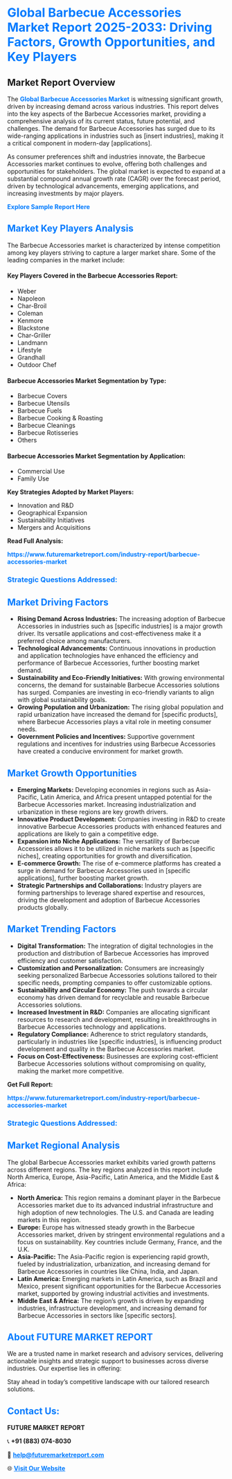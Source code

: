 <h1 style="color: #007BFF;">Global Barbecue Accessories Market Report 2025-2033: Driving Factors, Growth Opportunities, and Key Players</h1>

<section id="overview">
<h2>Market Report Overview</h2>
<p>The <a href="https://www.futuremarketreport.com/industry-report/barbecue-accessories-market" style="color: #007BFF; text-decoration: none;"><strong>Global Barbecue Accessories Market</strong></a> is witnessing significant growth, driven by increasing demand across various industries. This report delves into the key aspects of the Barbecue Accessories market, providing a comprehensive analysis of its current status, future potential, and challenges. The demand for Barbecue Accessories has surged due to its wide-ranging applications in industries such as [insert industries], making it a critical component in modern-day [applications].</p>
<p>As consumer preferences shift and industries innovate, the Barbecue Accessories market continues to evolve, offering both challenges and opportunities for stakeholders. The global market is expected to expand at a substantial compound annual growth rate (CAGR) over the forecast period, driven by technological advancements, emerging applications, and increasing investments by major players.</p>
</section>

<section id="overview">
<p><a href="https://www.futuremarketreport.com/request-sample/reportId=26363" style="color: #007BFF; text-decoration: none;"><strong>Explore Sample Report Here</strong></a></p>
</section>

<section id="key-players">
<h2 style="color: #007BFF;">Market Key Players Analysis</h2>
<p>The Barbecue Accessories market is characterized by intense competition among key players striving to capture a larger market share. Some of the leading companies in the market include:</p>
<h4>Key Players Covered in the Barbecue Accessories Report:</h4>
<ul><li>Weber</li><li>Napoleon</li><li>Char-Broil</li><li>Coleman</li><li>Kenmore</li><li>Blackstone</li><li>Char-Griller</li><li>Landmann</li><li>Lifestyle</li><li>Grandhall</li><li>Outdoor Chef</li></ul>
<h4>Barbecue Accessories Market Segmentation by Type:</h4>
<ul><li>Barbecue Covers</li><li>Barbecue Utensils</li><li>Barbecue Fuels</li><li>Barbecue Cooking &amp; Roasting</li><li>Barbecue Cleanings</li><li>Barbecue Rotisseries</li><li>Others</li></ul>

<h4>Barbecue Accessories Market Segmentation by Application:</h4>
<ul><li>Commercial Use</li><li>Family Use</li></ul>
<p><strong>Key Strategies Adopted by Market Players:</strong></p>
<ul>
<li>Innovation and R&D</li>
<li>Geographical Expansion</li>
<li>Sustainability Initiatives</li>
<li>Mergers and Acquisitions</li>
</ul>
</section>

<section>
<p><strong>Read Full Analysis: </strong></p><a href="https://www.futuremarketreport.com/industry-report/barbecue-accessories-market" style="color: #007BFF; text-decoration: none;"><strong>https://www.futuremarketreport.com/industry-report/barbecue-accessories-market</strong></a>
<h3 style="color: #007BFF;">Strategic Questions Addressed:</h3>
</section>

<section id="driving-factors">
<h2 style="color: #007BFF;">Market Driving Factors</h2>
<ul>
<li><strong>Rising Demand Across Industries:</strong> The increasing adoption of Barbecue Accessories in industries such as [specific industries] is a major growth driver. Its versatile applications and cost-effectiveness make it a preferred choice among manufacturers.</li>
<li><strong>Technological Advancements:</strong> Continuous innovations in production and application technologies have enhanced the efficiency and performance of Barbecue Accessories, further boosting market demand.</li>
<li><strong>Sustainability and Eco-Friendly Initiatives:</strong> With growing environmental concerns, the demand for sustainable Barbecue Accessories solutions has surged. Companies are investing in eco-friendly variants to align with global sustainability goals.</li>
<li><strong>Growing Population and Urbanization:</strong> The rising global population and rapid urbanization have increased the demand for [specific products], where Barbecue Accessories plays a vital role in meeting consumer needs.</li>
<li><strong>Government Policies and Incentives:</strong> Supportive government regulations and incentives for industries using Barbecue Accessories have created a conducive environment for market growth.</li>
</ul>
</section>

<section id="growth-opportunities">
<h2 style="color: #007BFF;">Market Growth Opportunities</h2>
<ul>
<li><strong>Emerging Markets:</strong> Developing economies in regions such as Asia-Pacific, Latin America, and Africa present untapped potential for the Barbecue Accessories market. Increasing industrialization and urbanization in these regions are key growth drivers.</li>
<li><strong>Innovative Product Development:</strong> Companies investing in R&D to create innovative Barbecue Accessories products with enhanced features and applications are likely to gain a competitive edge.</li>
<li><strong>Expansion into Niche Applications:</strong> The versatility of Barbecue Accessories allows it to be utilized in niche markets such as [specific niches], creating opportunities for growth and diversification.</li>
<li><strong>E-commerce Growth:</strong> The rise of e-commerce platforms has created a surge in demand for Barbecue Accessories used in [specific applications], further boosting market growth.</li>
<li><strong>Strategic Partnerships and Collaborations:</strong> Industry players are forming partnerships to leverage shared expertise and resources, driving the development and adoption of Barbecue Accessories products globally.</li>
</ul>
</section>

<section id="trending-factors">
<h2 style="color: #007BFF;">Market Trending Factors</h2>
<ul>
<li><strong>Digital Transformation:</strong> The integration of digital technologies in the production and distribution of Barbecue Accessories has improved efficiency and customer satisfaction.</li>
<li><strong>Customization and Personalization:</strong> Consumers are increasingly seeking personalized Barbecue Accessories solutions tailored to their specific needs, prompting companies to offer customizable options.</li>
<li><strong>Sustainability and Circular Economy:</strong> The push towards a circular economy has driven demand for recyclable and reusable Barbecue Accessories solutions.</li>
<li><strong>Increased Investment in R&D:</strong> Companies are allocating significant resources to research and development, resulting in breakthroughs in Barbecue Accessories technology and applications.</li>
<li><strong>Regulatory Compliance:</strong> Adherence to strict regulatory standards, particularly in industries like [specific industries], is influencing product development and quality in the Barbecue Accessories market.</li>
<li><strong>Focus on Cost-Effectiveness:</strong> Businesses are exploring cost-efficient Barbecue Accessories solutions without compromising on quality, making the market more competitive.</li>
</ul>
</section>

<section>
<p><strong>Get Full Report: </strong></p><a href="https://www.futuremarketreport.com/industry-report/barbecue-accessories-market" style="color: #007BFF; text-decoration: none;"><strong>https://www.futuremarketreport.com/industry-report/barbecue-accessories-market</strong></a>
<h3 style="color: #007BFF;">Strategic Questions Addressed:</h3>
</section>


<section id="regional-analysis">
<h2 style="color: #007BFF;">Market Regional Analysis</h2>
<p>The global Barbecue Accessories market exhibits varied growth patterns across different regions. The key regions analyzed in this report include North America, Europe, Asia-Pacific, Latin America, and the Middle East & Africa:</p>
<ul>
<li><strong>North America:</strong> This region remains a dominant player in the Barbecue Accessories market due to its advanced industrial infrastructure and high adoption of new technologies. The U.S. and Canada are leading markets in this region.</li>
<li><strong>Europe:</strong> Europe has witnessed steady growth in the Barbecue Accessories market, driven by stringent environmental regulations and a focus on sustainability. Key countries include Germany, France, and the U.K.</li>
<li><strong>Asia-Pacific:</strong> The Asia-Pacific region is experiencing rapid growth, fueled by industrialization, urbanization, and increasing demand for Barbecue Accessories in countries like China, India, and Japan.</li>
<li><strong>Latin America:</strong> Emerging markets in Latin America, such as Brazil and Mexico, present significant opportunities for the Barbecue Accessories market, supported by growing industrial activities and investments.</li>
<li><strong>Middle East & Africa:</strong> The region’s growth is driven by expanding industries, infrastructure development, and increasing demand for Barbecue Accessories in sectors like [specific sectors].</li>
</ul>
</section>

<footer>
<h2 style="color: #007BFF;">About FUTURE MARKET REPORT</h2>
<p>We are a trusted name in market research and advisory services, delivering actionable insights and strategic support to businesses across diverse industries. Our expertise lies in offering:</p>

<p>Stay ahead in today’s competitive landscape with our tailored research solutions.</p>

<h2 style="color: #007BFF;">Contact Us:</h2>
<p><strong>FUTURE MARKET REPORT</strong></p>
<p>📞 <strong>+91 (883) 074-8030</strong></p>
<p>📧 <strong><a href="mailto:help@futuremarketreport.com" style="color: #007BFF;">help@futuremarketreport.com</a></strong></p>
<p>🌐 <strong><a href="https://www.futuremarketreport.com/" style="color: #007BFF;">Visit Our Website</a></strong></p>
</footer>